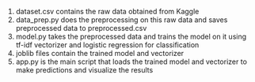 1. dataset.csv contains the raw data obtained from Kaggle  
2. data_prep.py does the preprocessing on this raw data and saves preprocessed data to preprocessed.csv  
3. model.py takes the preprocessed data and trains the model on it using tf-idf vectorizer and logistic regression for classification  
4. joblib files contain the trained model and vectorizer  
5. app.py is the main script that loads the trained model and vectorizer to make predictions and visualize the results  
